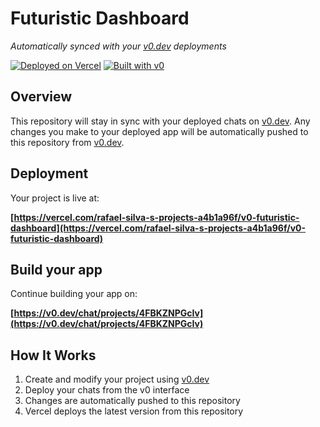 # Futuristic Dashboard

*Automatically synced with your [v0.dev](https://v0.dev) deployments*

[![Deployed on Vercel](https://img.shields.io/badge/Deployed%20on-Vercel-black?style=for-the-badge&logo=vercel)](https://vercel.com/rafael-silva-s-projects-a4b1a96f/v0-futuristic-dashboard)
[![Built with v0](https://img.shields.io/badge/Built%20with-v0.dev-black?style=for-the-badge)](https://v0.dev/chat/projects/4FBKZNPGcIv)

## Overview

This repository will stay in sync with your deployed chats on [v0.dev](https://v0.dev).
Any changes you make to your deployed app will be automatically pushed to this repository from [v0.dev](https://v0.dev).

## Deployment

Your project is live at:

**[https://vercel.com/rafael-silva-s-projects-a4b1a96f/v0-futuristic-dashboard](https://vercel.com/rafael-silva-s-projects-a4b1a96f/v0-futuristic-dashboard)**

## Build your app

Continue building your app on:

**[https://v0.dev/chat/projects/4FBKZNPGcIv](https://v0.dev/chat/projects/4FBKZNPGcIv)**

## How It Works

1. Create and modify your project using [v0.dev](https://v0.dev)
2. Deploy your chats from the v0 interface
3. Changes are automatically pushed to this repository
4. Vercel deploys the latest version from this repository
